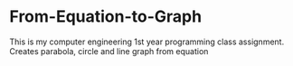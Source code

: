 # From-Equation-to-Graph
This is my computer engineering 1st year programming class assignment. Creates parabola, circle and line graph from equation
